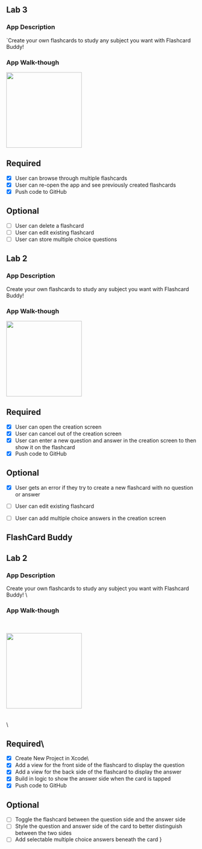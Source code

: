 

## Lab 3

### App Description
`Create your own flashcards to study any subject you want with Flashcard Buddy!

### App Walk-though

<img src="http://g.recordit.co/hobtCqpDLm.gif" width=200><br>

## Required
- [x] User can browse through multiple flashcards
- [x] User can re-open the app and see previously created flashcards
- [x] Push code to GitHub
## Optional
- [ ] User can delete a flashcard
- [ ] User can edit existing flashcard
- [ ] User can store multiple choice questions

## Lab 2

### App Description
Create your own flashcards to study any subject you want with Flashcard Buddy!

### App Walk-though


<img src="http://g.recordit.co/NVXrFxKlW7.gif" width=200><br>


## Required
- [x] User can open the creation screen
- [x] User can cancel out of the creation screen
- [x] User can enter a new question and answer in the creation screen to then show it on the flashcard
- [x] Push code to GitHub
## Optional
- [x] User gets an error if they try to create a new flashcard with no question or answer
- [ ] User can edit existing flashcard
- [ ] User can add multiple choice answers in the creation screen


## FlashCard Buddy

## Lab 2

### App Description
Create your own flashcards to study any subject you want with Flashcard Buddy!
\
### App Walk-though
\
\
<img src="http://g.recordit.co/itmC64abuE.gif" width=200><br>\
\
\
## Required\
- [x] Create New Project in Xcode\
- [x] Add a view for the front side of the flashcard to display the question
- [x] Add a view for the back side of the flashcard to display the answer
- [x] Build in logic to show the answer side when the card is tapped
- [x] Push code to GitHub
## Optional
- [ ] Toggle the flashcard between the question side and the answer side
- [ ] Style the question and answer side of the card to better distinguish between the two sides
- [ ] Add selectable multiple choice answers beneath the card
}
